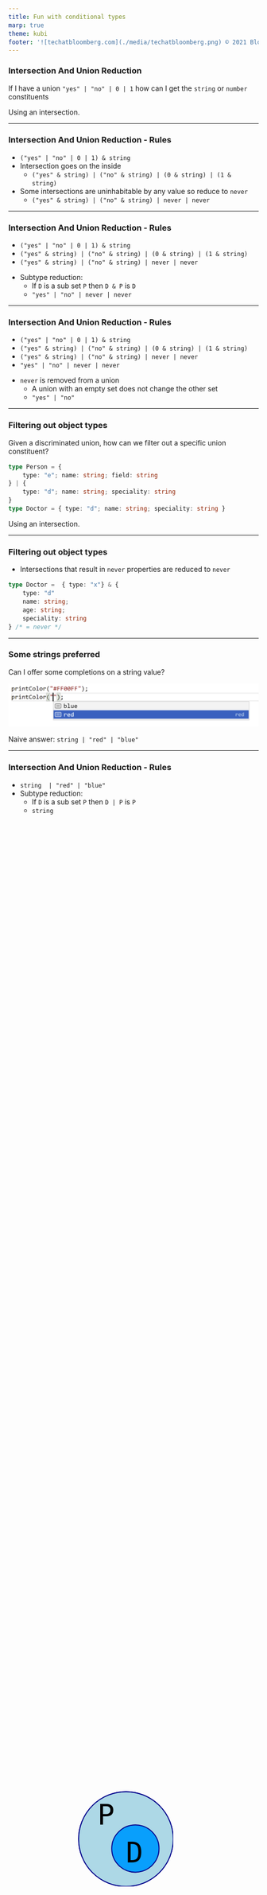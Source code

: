 ```yaml
---
title: Fun with conditional types
marp: true
theme: kubi
footer: '![techatbloomberg.com](./media/techatbloomberg.png) © 2021 Bloomberg Finance L.P. All rights reserved. ![techatbloomberg.com](./media/bloomberg.png)'
---
```


### Intersection And Union Reduction

<question>

If I have a union `"yes" | "no" | 0 | 1` how can I get the `string` or `number` constituents

</question>
<answer>

Using an intersection.

</answer>

----

### Intersection And Union Reduction -  Rules

* `("yes" | "no" | 0 | 1) & string`
* Intersection goes on the inside
    * `("yes" & string) | ("no" & string) | (0 & string) | (1 & string)`
* Some intersections are uninhabitable by any value so reduce to `never`
    * `("yes" & string) | ("no" & string) | never | never` 

---

### Intersection And Union Reduction -  Rules

- `("yes" | "no" | 0 | 1) & string`
- `("yes" & string) | ("no" & string) | (0 & string) | (1 & string)`
- `("yes" & string) | ("no" & string) | never | never` 
* Subtype reduction: 
    * If `D` is a sub set `P` then `D & P` is `D`
      <svg width="200" height="200" viewbox="-5,-5,105,105" style="position: absolute;right:400;bottom: 150"><circle cx="50" cy="50" r="50" stroke="darkblue" stroke-width="1" fill="lightblue" /><circle cx="60" cy="60" r="25" stroke="darkblue" stroke-width="1" fill="#099ffc" /><text font-size="30" font-family="monospace" x="50" y="75">D</text><text font-size="30" font-family="monospace" x="20" y="35">P</text></svg>
    * `"yes" | "no" | never | never` 


---

### Intersection And Union Reduction -  Rules

- `("yes" | "no" | 0 | 1) & string`
- `("yes" & string) | ("no" & string) | (0 & string) | (1 & string)`
- `("yes" & string) | ("no" & string) | never | never`
- `"yes" | "no" | never | never` 
* `never` is removed from a union
    * A union with an empty set does not change the other set 
    * `"yes" | "no"` 

---

### Filtering out object types

<question>

Given a discriminated union, how can we filter out a specific union constituent?

```ts
type Person = {
    type: "e"; name: string; field: string
} | {
    type: "d"; name: string; speciality: string
}
type Doctor = { type: "d"; name: string; speciality: string }
```
</question>

<answer>

Using an intersection.

</answer>

----

### Filtering out object types

- Intersections that result in `never` properties are reduced to `never`

```ts
type Doctor =  { type: "x"} & {
    type: "d"
    name: string;
    age: string;
    speciality: string
} /* = never */
```

---

### Some strings preferred 

<question>

Can I offer some completions on a string value?
<br/>

![height:150](./media/4-preferred-strings.png)

</question>
<answer>

Naive answer: `string | "red" | "blue"`

</answer>

---

### Intersection And Union Reduction -  Rules

* `string  | "red" | "blue"`
* Subtype reduction: 
    * If `D` is a sub set `P` then `D | P` is `P`
      <svg width="200" height="200" viewbox="-5,-5,105,105" style="position: absolute;right:400;bottom: 150"><circle cx="50" cy="50" r="50" stroke="darkblue" stroke-width="1" fill="lightblue" /><circle cx="60" cy="60" r="25" stroke="darkblue" stroke-width="1" fill="#099ffc" /><text font-size="30" font-family="monospace" x="50" y="75">D</text><text font-size="30" font-family="monospace" x="20" y="35">P</text></svg>
    * `string`